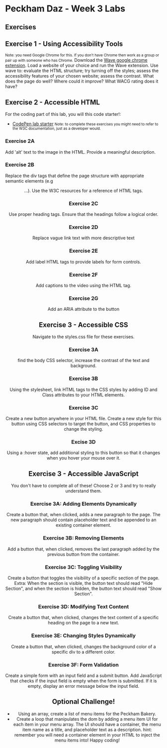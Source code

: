 # Peckham Daz - Week 3 Labs
## Exercises
## Exercise 1 - Using Accessibility Tools
<small>Note: you need Google Chrome for this. If you don't have Chrome then work as a group or pair up with someone who has Chrome.</small>
Download the <a href="https://chromewebstore.google.com/detail/wave-evaluation-tool/jbbplnpkjmmeebjpijfedlgcdilocofh">Wave google chrome extension</a>. Load a website of your choice and run the Wave extension. Use wave to: evaluate the HTML structure; try turning off the styles; assess the accessibility features of your chosen website; assess the contrast. What does the page do well? Where could it improve? What WACG rating does it have?
## Exercise 2 - Accessible HTML
For the coding part of this lab, you will this code starter!:
- <a href="https://codepen.io/danhearn-the-looper/pen/GRbJXRy">CodePen lab starter</a>
<small>Note: to complete these exercises you might need to refer to the W3C documentation, just as a developer would.</small>
### Exercise 2A
Add 'alt' text to the image in the HTML. Provide a meaningful description.
### Exercise 2B
Replace the div tags that define the page structure with appropriate semantic elements (e.g <header> <nav> <main> <section>...). Use the W3C resources for a reference of HTML tags.
### Exercise 2C
Use proper heading tags. Ensure that the headings follow a logical order.
### Exercise 2D
Replace vague link text with more descriptive text
### Exercise 2E
Add label HTML tags to provide labels for form controls.
### Exercise 2F
Add captions to the video using the <track> HTML tag.
### Exercise 2G
Add an ARIA attribute to the button
## Exercise 3 - Accessible CSS
Navigate to the styles.css file for these exercises.
### Exercise 3A
find the body CSS selector, increase the contrast of the text and background.
### Exercise 3B
Using the stylesheet, link HTML tags to the CSS styles by adding ID and Class attributes to your HTML elements.
### Exercise 3C
Create a new button anywhere in your HTML file. Create a new style for this button using CSS selectors to target the button, and CSS properties to change the styling.
### Excise 3D
Using a :hover state, add additional styling to this button so that it changes when you hover your mouse over it.
## Exercise 3 - Accessible JavaScript
You don't have to complete all of these! Choose 2 or 3 and try to really understand them.
### Exercise 3A: Adding Elements Dynamically
Create a button that, when clicked, adds a new paragraph to the page. The new paragraph should contain placeholder text and be appended to an existing container element.
### Exercise 3B: Removing Elements
Add a button that, when clicked, removes the last paragraph added by the previous button from the container.
### Exercise 3C: Toggling Visibility
Create a button that toggles the visibility of a specific section of the page.
Extra: When the section is visible, the button text should read "Hide Section", and when the section is hidden, the button text should read "Show Section".
### Exercise 3D: Modifying Text Content
Create a button that, when clicked, changes the text content of a specific heading on the page to a new text.
### Exercise 3E: Changing Styles Dynamically
Create a button that, when clicked, changes the background color of a specific div to a different color.
### Exercise 3F: Form Validation
Create a simple form with an input field and a submit button. Add JavaScript that checks if the input field is empty when the form is submitted. If it is empty, display an error message below the input field.
## Optional Challenge!
- Using an array, create a list of menu items for the Peckham Bakery.
- Create a loop that manipulates the dom by adding a menu item UI for each item in your menu array. The UI should have a container, the menu item name as a title, and placeholder text as a description.
hint: remember you will need a container element in your HTML to inject the menu items into!
Happy coding!